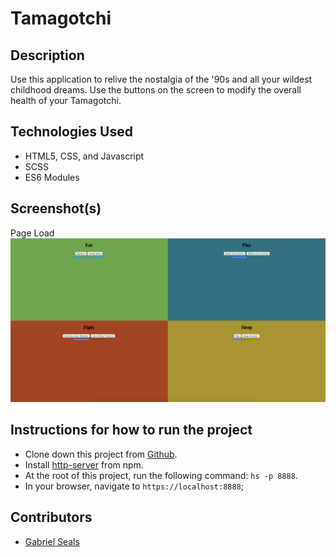 # Tamagotchi

## Description

Use this application to relive the nostalgia of the '90s and all your wildest childhood dreams. Use the buttons on the screen to modify the overall health of your Tamagotchi.

## Technologies Used

* HTML5, CSS, and Javascript
* SCSS
* ES6 Modules

## Screenshot(s)

Page Load
![Main View](https://raw.githubusercontent.com/gseals/tamagotchi/master/src/images/Screen%20Shot%202019-10-26%20at%204.25.33%20PM.png)

## Instructions for how to run the project

* Clone down this project from [Github](https://github.com/gseals/tamagotchi).
* Install [http-server](https://www.npmjs.com/package/http-server) from npm.
* At the root of this project, run the following command: `hs -p 8888`.
* In your browser, navigate to `https://localhost:8888`;

## Contributors

* [Gabriel Seals](https://github.com/gseals)
